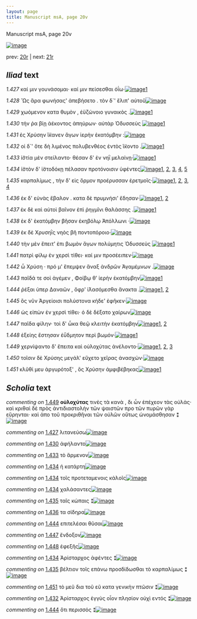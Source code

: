 ```yaml
---
layout: page
title: Manuscript msA, page 20v
---
```


Manuscript msA, page 20v

[![image](http://www.homermultitext.org/iipsrv?OBJ=IIP,1.0&FIF=/project/homer/pyramidal/deepzoom/hmt/vaimg/2017a/VA020VN_0522.tif&WID=100&CVT=JPEG)](http://www.homermultitext.org/ict2/?urn=urn:cite2:hmt:vaimg.2017a:VA020VN_0522)

prev:  [20r](../20r) | next:  [21r](../21r)

## *Iliad* text

*1.427* <a id="1.427"/> καί μιν γουνάσομαι· καί μιν πείσεσθαι ὀΐω·[![image](http://www.homermultitext.org/iipsrv?OBJ=IIP,1.0&FIF=/project/homer/pyramidal/deepzoom/hmt/vaimg/2017a/VA020VN_0522.tif&RGN=0.507,0.2156,0.329,0.0293&WID=1000&CVT=JPEG)](http://www.homermultitext.org/ict2/?urn=urn:cite2:hmt:vaimg.2017a:VA020VN_0522@0.507,0.2156,0.329,0.0293)[1](#msAil_1.1138)

*1.428* <a id="1.428"/> Ὣς ἄρα φωνήσας' ἀπεβήσετο . τὸν δ`' ἔλιπ' αὐτοῦ[![image](http://www.homermultitext.org/iipsrv?OBJ=IIP,1.0&FIF=/project/homer/pyramidal/deepzoom/hmt/vaimg/2017a/VA020VN_0522.tif&RGN=0.504,0.2359,0.344,0.0293&WID=1000&CVT=JPEG)](http://www.homermultitext.org/ict2/?urn=urn:cite2:hmt:vaimg.2017a:VA020VN_0522@0.504,0.2359,0.344,0.0293)

*1.429* <a id="1.429"/> χωόμενον κατα θυμὸν , ἐϋζώνοιο γυναικὸς .[![image](http://www.homermultitext.org/iipsrv?OBJ=IIP,1.0&FIF=/project/homer/pyramidal/deepzoom/hmt/vaimg/2017a/VA020VN_0522.tif&RGN=0.503,0.2562,0.344,0.0293&WID=1000&CVT=JPEG)](http://www.homermultitext.org/ict2/?urn=urn:cite2:hmt:vaimg.2017a:VA020VN_0522@0.503,0.2562,0.344,0.0293)[1](#msAim_1.1132)

*1.430* <a id="1.430"/> τήν ῥα βίῃ ἀέκοντος ἀπηύρων· αὐτὰρ Ὀδυσσεὺς 				[![image](http://www.homermultitext.org/iipsrv?OBJ=IIP,1.0&FIF=/project/homer/pyramidal/deepzoom/hmt/vaimg/2017a/VA020VN_0522.tif&RGN=0.51,0.269,0.367,0.0346&WID=1000&CVT=JPEG)](http://www.homermultitext.org/ict2/?urn=urn:cite2:hmt:vaimg.2017a:VA020VN_0522@0.51,0.269,0.367,0.0346)[1](#msAil_1.1139)

*1.431* <a id="1.431"/> ἐς Χρύσην ἵ̈κανεν ἄγων 					ἱερὴν ἑκατόμβην :[![image](http://www.homermultitext.org/iipsrv?OBJ=IIP,1.0&FIF=/project/homer/pyramidal/deepzoom/hmt/vaimg/2017a/VA020VN_0522.tif&RGN=0.509,0.2915,0.335,0.0316&WID=1000&CVT=JPEG)](http://www.homermultitext.org/ict2/?urn=urn:cite2:hmt:vaimg.2017a:VA020VN_0522@0.509,0.2915,0.335,0.0316)

*1.432* <a id="1.432"/> οἱ δ`' ὅτε δὴ λιμένος πολυβενθέος ἐντὸς ἵ̈κοντο .[![image](http://www.homermultitext.org/iipsrv?OBJ=IIP,1.0&FIF=/project/homer/pyramidal/deepzoom/hmt/vaimg/2017a/VA020VN_0522.tif&RGN=0.513,0.311,0.348,0.0316&WID=1000&CVT=JPEG)](http://www.homermultitext.org/ict2/?urn=urn:cite2:hmt:vaimg.2017a:VA020VN_0522@0.513,0.311,0.348,0.0316)[1](#msAint_1.1136)

*1.433* <a id="1.433"/> ἱ̈στία μὲν στείλαντο· θέσαν δ' ἐν νηῒ μελαίνῃ·[![image](http://www.homermultitext.org/iipsrv?OBJ=IIP,1.0&FIF=/project/homer/pyramidal/deepzoom/hmt/vaimg/2017a/VA020VN_0522.tif&RGN=0.51,0.3306,0.348,0.0316&WID=1000&CVT=JPEG)](http://www.homermultitext.org/ict2/?urn=urn:cite2:hmt:vaimg.2017a:VA020VN_0522@0.51,0.3306,0.348,0.0316)[1](#msAil_1.1140)

*1.434* <a id="1.434"/> ἱ̈στὸν δ' ἱ̈στοδόκῃ πέλασαν προτόνοισιν ὑφέντες[![image](http://www.homermultitext.org/iipsrv?OBJ=IIP,1.0&FIF=/project/homer/pyramidal/deepzoom/hmt/vaimg/2017a/VA020VN_0522.tif&RGN=0.512,0.3494,0.359,0.0338&WID=1000&CVT=JPEG)](http://www.homermultitext.org/ict2/?urn=urn:cite2:hmt:vaimg.2017a:VA020VN_0522@0.512,0.3494,0.359,0.0338)[1](#msAim_1.1133), [2](#msA_1.1122), [3](#msAil_1.1142), [4](#msAil_1.1141), [5](#msAil_1.1143)

*1.435* <a id="1.435"/> καρπαλίμως , τὴν δ' εἰς ὅρμον προέρυσσαν ἐρετμοῖς·[![image](http://www.homermultitext.org/iipsrv?OBJ=IIP,1.0&FIF=/project/homer/pyramidal/deepzoom/hmt/vaimg/2017a/VA020VN_0522.tif&RGN=0.513,0.3666,0.376,0.0338&WID=1000&CVT=JPEG)](http://www.homermultitext.org/ict2/?urn=urn:cite2:hmt:vaimg.2017a:VA020VN_0522@0.513,0.3666,0.376,0.0338)[1](#msA_1.1121), [2](#msAim_1.1134), [3](#msA_1.1123), [4](#msAil_1.1144)

*1.436* <a id="1.436"/> ἐκ δ' εὐνὰς ἔβαλον . κατα δὲ πρυμνήσι' ἔδησαν·[![image](http://www.homermultitext.org/iipsrv?OBJ=IIP,1.0&FIF=/project/homer/pyramidal/deepzoom/hmt/vaimg/2017a/VA020VN_0522.tif&RGN=0.505,0.3877,0.369,0.0301&WID=1000&CVT=JPEG)](http://www.homermultitext.org/ict2/?urn=urn:cite2:hmt:vaimg.2017a:VA020VN_0522@0.505,0.3877,0.369,0.0301)[1](#msAil_1.1145), [2](#msA_1.1124)

*1.437* <a id="1.437"/> ἐκ δὲ καὶ αὐτοὶ βαῖνον ἐπὶ ῥηγμῖνι θαλάσσης .[![image](http://www.homermultitext.org/iipsrv?OBJ=IIP,1.0&FIF=/project/homer/pyramidal/deepzoom/hmt/vaimg/2017a/VA020VN_0522.tif&RGN=0.504,0.4042,0.369,0.0301&WID=1000&CVT=JPEG)](http://www.homermultitext.org/ict2/?urn=urn:cite2:hmt:vaimg.2017a:VA020VN_0522@0.504,0.4042,0.369,0.0301)[1](#msA_1.1125)

*1.438* <a id="1.438"/> ἐκ δ' ἑκατόμβην βῆσαν ἑκηβόλῳ Ἀπόλλωνι ·[![image](http://www.homermultitext.org/iipsrv?OBJ=IIP,1.0&FIF=/project/homer/pyramidal/deepzoom/hmt/vaimg/2017a/VA020VN_0522.tif&RGN=0.504,0.423,0.369,0.0301&WID=1000&CVT=JPEG)](http://www.homermultitext.org/ict2/?urn=urn:cite2:hmt:vaimg.2017a:VA020VN_0522@0.504,0.423,0.369,0.0301)

*1.439* <a id="1.439"/> ἐκ δὲ Χρυσηῒς νηὸς βῆ 					ποντοπόροιο·[![image](http://www.homermultitext.org/iipsrv?OBJ=IIP,1.0&FIF=/project/homer/pyramidal/deepzoom/hmt/vaimg/2017a/VA020VN_0522.tif&RGN=0.503,0.4455,0.321,0.0301&WID=1000&CVT=JPEG)](http://www.homermultitext.org/ict2/?urn=urn:cite2:hmt:vaimg.2017a:VA020VN_0522@0.503,0.4455,0.321,0.0301)

*1.440* <a id="1.440"/> τὴν μὲν ἔπειτ' ἐπι βωμὸν ἄγων πολύμητις Ὀδυσσεὺς 				[![image](http://www.homermultitext.org/iipsrv?OBJ=IIP,1.0&FIF=/project/homer/pyramidal/deepzoom/hmt/vaimg/2017a/VA020VN_0522.tif&RGN=0.508,0.4591,0.384,0.0346&WID=1000&CVT=JPEG)](http://www.homermultitext.org/ict2/?urn=urn:cite2:hmt:vaimg.2017a:VA020VN_0522@0.508,0.4591,0.384,0.0346)[1](#msA_1.1126)

*1.441* <a id="1.441"/> πατρὶ φίλῳ ἐν χερσὶ τίθει· καί μιν προσέειπεν·[![image](http://www.homermultitext.org/iipsrv?OBJ=IIP,1.0&FIF=/project/homer/pyramidal/deepzoom/hmt/vaimg/2017a/VA020VN_0522.tif&RGN=0.51,0.4816,0.368,0.0308&WID=1000&CVT=JPEG)](http://www.homermultitext.org/ict2/?urn=urn:cite2:hmt:vaimg.2017a:VA020VN_0522@0.51,0.4816,0.368,0.0308)

*1.442* <a id="1.442"/> ὦ Χρύση · πρό μ' ἔπεμψεν 					ἄναξ ἀνδρῶν Ἀγαμέμνων .[![image](http://www.homermultitext.org/iipsrv?OBJ=IIP,1.0&FIF=/project/homer/pyramidal/deepzoom/hmt/vaimg/2017a/VA020VN_0522.tif&RGN=0.509,0.5004,0.368,0.0308&WID=1000&CVT=JPEG)](http://www.homermultitext.org/ict2/?urn=urn:cite2:hmt:vaimg.2017a:VA020VN_0522@0.509,0.5004,0.368,0.0308)

*1.443* <a id="1.443"/> παῖδά τε σοὶ ἀγέμεν , Φοίβῳ θ' ἱερὴν ἑκατόμβην[![image](http://www.homermultitext.org/iipsrv?OBJ=IIP,1.0&FIF=/project/homer/pyramidal/deepzoom/hmt/vaimg/2017a/VA020VN_0522.tif&RGN=0.513,0.5169,0.374,0.0338&WID=1000&CVT=JPEG)](http://www.homermultitext.org/ict2/?urn=urn:cite2:hmt:vaimg.2017a:VA020VN_0522@0.513,0.5169,0.374,0.0338)[1](#msA_1.1127)

*1.444* <a id="1.444"/> ῥέξαι ὑπερ Δαναῶν , 					ὄφρ' ἱ̈λασόμεσθα ἄνακτα .[![image](http://www.homermultitext.org/iipsrv?OBJ=IIP,1.0&FIF=/project/homer/pyramidal/deepzoom/hmt/vaimg/2017a/VA020VN_0522.tif&RGN=0.513,0.5364,0.356,0.0323&WID=1000&CVT=JPEG)](http://www.homermultitext.org/ict2/?urn=urn:cite2:hmt:vaimg.2017a:VA020VN_0522@0.513,0.5364,0.356,0.0323)[1](#msAint_1.1137), [2](#msAil_1.1146)

*1.445* <a id="1.445"/> ὃς νῦν Ἀργείοισι 					πολύστονα κήδε' ἐφῆκεν·[![image](http://www.homermultitext.org/iipsrv?OBJ=IIP,1.0&FIF=/project/homer/pyramidal/deepzoom/hmt/vaimg/2017a/VA020VN_0522.tif&RGN=0.516,0.556,0.333,0.0323&WID=1000&CVT=JPEG)](http://www.homermultitext.org/ict2/?urn=urn:cite2:hmt:vaimg.2017a:VA020VN_0522@0.516,0.556,0.333,0.0323)

*1.446* <a id="1.446"/> ὡς εἰπὼν ἐν χερσὶ τίθει· ὁ δὲ δέξατο χαίρων[![image](http://www.homermultitext.org/iipsrv?OBJ=IIP,1.0&FIF=/project/homer/pyramidal/deepzoom/hmt/vaimg/2017a/VA020VN_0522.tif&RGN=0.517,0.577,0.344,0.0301&WID=1000&CVT=JPEG)](http://www.homermultitext.org/ict2/?urn=urn:cite2:hmt:vaimg.2017a:VA020VN_0522@0.517,0.577,0.344,0.0301)

*1.447* <a id="1.447"/> παῖδα φίλην· τοὶ δ' ὦκα θεῷ κλειτὴν ἑκατόμβην[![image](http://www.homermultitext.org/iipsrv?OBJ=IIP,1.0&FIF=/project/homer/pyramidal/deepzoom/hmt/vaimg/2017a/VA020VN_0522.tif&RGN=0.514,0.5935,0.39,0.0301&WID=1000&CVT=JPEG)](http://www.homermultitext.org/ict2/?urn=urn:cite2:hmt:vaimg.2017a:VA020VN_0522@0.514,0.5935,0.39,0.0301)[1](#msAil_1.1147), [2](#msA_1.1129)

*1.448* <a id="1.448"/> ἑξείης ἔστησαν ἐΰδμητον περὶ βωμόν·[![image](http://www.homermultitext.org/iipsrv?OBJ=IIP,1.0&FIF=/project/homer/pyramidal/deepzoom/hmt/vaimg/2017a/VA020VN_0522.tif&RGN=0.516,0.6138,0.317,0.0331&WID=1000&CVT=JPEG)](http://www.homermultitext.org/ict2/?urn=urn:cite2:hmt:vaimg.2017a:VA020VN_0522@0.516,0.6138,0.317,0.0331)[1](#msAil_1.1148)

*1.449* <a id="1.449"/> χερνίψαντο δ' ἔπειτα καὶ οὐλοχύτας ἀνέλοντο·[![image](http://www.homermultitext.org/iipsrv?OBJ=IIP,1.0&FIF=/project/homer/pyramidal/deepzoom/hmt/vaimg/2017a/VA020VN_0522.tif&RGN=0.515,0.6326,0.362,0.0331&WID=1000&CVT=JPEG)](http://www.homermultitext.org/ict2/?urn=urn:cite2:hmt:vaimg.2017a:VA020VN_0522@0.515,0.6326,0.362,0.0331)[1](#msA_1.1131), [2](#msA_1.1130), [3](#msAil_1.1149)

*1.450* <a id="1.450"/> τοῖσιν δὲ Χρύσης μεγάλ' 					εὔχετο χεῖρας ἀνασχών·[![image](http://www.homermultitext.org/iipsrv?OBJ=IIP,1.0&FIF=/project/homer/pyramidal/deepzoom/hmt/vaimg/2017a/VA020VN_0522.tif&RGN=0.518,0.6491,0.369,0.0331&WID=1000&CVT=JPEG)](http://www.homermultitext.org/ict2/?urn=urn:cite2:hmt:vaimg.2017a:VA020VN_0522@0.518,0.6491,0.369,0.0331)

*1.451* <a id="1.451"/> κλῦθί μευ ἀργυρότοξ' , ὃς Χρύσην ἀμφιβέβηκας[![image](http://www.homermultitext.org/iipsrv?OBJ=IIP,1.0&FIF=/project/homer/pyramidal/deepzoom/hmt/vaimg/2017a/VA020VN_0522.tif&RGN=0.518,0.6672,0.375,0.0331&WID=1000&CVT=JPEG)](http://www.homermultitext.org/ict2/?urn=urn:cite2:hmt:vaimg.2017a:VA020VN_0522@0.518,0.6672,0.375,0.0331)[1](#msAim_1.1135)

## *Scholia* text

*commenting on* [1.449](#1.449)  <a id="msA_1.1130"/> **οὐλοχύτας** τινὲς τὰ κανὰ , δι ὦν ἐπέχεον τὰς οὐλάς· καὶ κριθαὶ δὲ πρὸς ἀντιδιαστολὴν τῶν ψαιστῶν προ τῶν πυρῶν γὰρ εὕρηνται· καὶ ἀπο τοῦ προκριθῆναι τῶν οὐλῶν οὕτως ὠνομάσθησαν ⁑[![image](http://www.homermultitext.org/iipsrv?OBJ=IIP,1.0&FIF=/project/homer/pyramidal/deepzoom/hmt/vaimg/2017a/VA020VN_0522.tif&RGN=0.25276345,0.70594744,0.63117170,0.03457815&WID=1000&CVT=JPEG)](http://www.homermultitext.org/ict2/?urn=urn:cite2:hmt:vaimg.2017a:VA020VN_0522@0.25276345,0.70594744,0.63117170,0.03457815)

*commenting on* [1.427](#1.427)  <a id="msAil_1.1138.comment"/> λιτανεύσω[![image](http://www.homermultitext.org/iipsrv?OBJ=IIP,1.0&FIF=/project/homer/pyramidal/deepzoom/hmt/vaimg/2017a/VA020VN_0522.tif&RGN=0.59174650,0.21521438,0.04310980,0.01217151&WID=1000&CVT=JPEG)](http://www.homermultitext.org/ict2/?urn=urn:cite2:hmt:vaimg.2017a:VA020VN_0522@0.59174650,0.21521438,0.04310980,0.01217151)

*commenting on* [1.430](#1.430)  <a id="msAil_1.1139.comment"/> ἀφήλαντο[![image](http://www.homermultitext.org/iipsrv?OBJ=IIP,1.0&FIF=/project/homer/pyramidal/deepzoom/hmt/vaimg/2017a/VA020VN_0522.tif&RGN=0.70081061,0.27247580,0.04163596,0.01300138&WID=1000&CVT=JPEG)](http://www.homermultitext.org/ict2/?urn=urn:cite2:hmt:vaimg.2017a:VA020VN_0522@0.70081061,0.27247580,0.04163596,0.01300138)

*commenting on* [1.433](#1.433)  <a id="msAil_1.1140.comment"/> τὸ ἄρμενον[![image](http://www.homermultitext.org/iipsrv?OBJ=IIP,1.0&FIF=/project/homer/pyramidal/deepzoom/hmt/vaimg/2017a/VA020VN_0522.tif&RGN=0.53647752,0.33112033,0.04532056,0.00995851&WID=1000&CVT=JPEG)](http://www.homermultitext.org/ict2/?urn=urn:cite2:hmt:vaimg.2017a:VA020VN_0522@0.53647752,0.33112033,0.04532056,0.00995851)

*commenting on* [1.434](#1.434)  <a id="msAil_1.1141.comment"/> ἡ κατάρτη[![image](http://www.homermultitext.org/iipsrv?OBJ=IIP,1.0&FIF=/project/homer/pyramidal/deepzoom/hmt/vaimg/2017a/VA020VN_0522.tif&RGN=0.52837141,0.35103734,0.04053058,0.01023513&WID=1000&CVT=JPEG)](http://www.homermultitext.org/ict2/?urn=urn:cite2:hmt:vaimg.2017a:VA020VN_0522@0.52837141,0.35103734,0.04053058,0.01023513)

*commenting on* [1.434](#1.434)  <a id="msAil_1.1142.comment"/> τοῖς προτεταμενοις κάλοῖς[![image](http://www.homermultitext.org/iipsrv?OBJ=IIP,1.0&FIF=/project/homer/pyramidal/deepzoom/hmt/vaimg/2017a/VA020VN_0522.tif&RGN=0.74207811,0.34910097,0.08364038,0.01272476&WID=1000&CVT=JPEG)](http://www.homermultitext.org/ict2/?urn=urn:cite2:hmt:vaimg.2017a:VA020VN_0522@0.74207811,0.34910097,0.08364038,0.01272476)

*commenting on* [1.434](#1.434)  <a id="msAil_1.1143.comment"/> χαλάσαντες[![image](http://www.homermultitext.org/iipsrv?OBJ=IIP,1.0&FIF=/project/homer/pyramidal/deepzoom/hmt/vaimg/2017a/VA020VN_0522.tif&RGN=0.83677229,0.35048409,0.04458364,0.00968188&WID=1000&CVT=JPEG)](http://www.homermultitext.org/ict2/?urn=urn:cite2:hmt:vaimg.2017a:VA020VN_0522@0.83677229,0.35048409,0.04458364,0.00968188)

*commenting on* [1.435](#1.435)  <a id="msAil_1.1144.comment"/> ταῖς κώπαις ⁑[![image](http://www.homermultitext.org/iipsrv?OBJ=IIP,1.0&FIF=/project/homer/pyramidal/deepzoom/hmt/vaimg/2017a/VA020VN_0522.tif&RGN=0.84119381,0.36818811,0.05158438,0.00885201&WID=1000&CVT=JPEG)](http://www.homermultitext.org/ict2/?urn=urn:cite2:hmt:vaimg.2017a:VA020VN_0522@0.84119381,0.36818811,0.05158438,0.00885201)

*commenting on* [1.436](#1.436)  <a id="msAil_1.1145.comment"/> τα σίδηρα[![image](http://www.homermultitext.org/iipsrv?OBJ=IIP,1.0&FIF=/project/homer/pyramidal/deepzoom/hmt/vaimg/2017a/VA020VN_0522.tif&RGN=0.54495210,0.38865837,0.04126750,0.01078838&WID=1000&CVT=JPEG)](http://www.homermultitext.org/ict2/?urn=urn:cite2:hmt:vaimg.2017a:VA020VN_0522@0.54495210,0.38865837,0.04126750,0.01078838)

*commenting on* [1.444](#1.444)  <a id="msAil_1.1146.comment"/> επιτελέσαι θῦσαι[![image](http://www.homermultitext.org/iipsrv?OBJ=IIP,1.0&FIF=/project/homer/pyramidal/deepzoom/hmt/vaimg/2017a/VA020VN_0522.tif&RGN=0.54274134,0.54052559,0.07221813,0.00912863&WID=1000&CVT=JPEG)](http://www.homermultitext.org/ict2/?urn=urn:cite2:hmt:vaimg.2017a:VA020VN_0522@0.54274134,0.54052559,0.07221813,0.00912863)

*commenting on* [1.447](#1.447)  <a id="msAil_1.1147.comment"/> ἔνδοξον[![image](http://www.homermultitext.org/iipsrv?OBJ=IIP,1.0&FIF=/project/homer/pyramidal/deepzoom/hmt/vaimg/2017a/VA020VN_0522.tif&RGN=0.78297716,0.59336100,0.03795136,0.01272476&WID=1000&CVT=JPEG)](http://www.homermultitext.org/ict2/?urn=urn:cite2:hmt:vaimg.2017a:VA020VN_0522@0.78297716,0.59336100,0.03795136,0.01272476)

*commenting on* [1.448](#1.448)  <a id="msAil_1.1148.comment"/> ἐφεξῆς[![image](http://www.homermultitext.org/iipsrv?OBJ=IIP,1.0&FIF=/project/homer/pyramidal/deepzoom/hmt/vaimg/2017a/VA020VN_0522.tif&RGN=0.55158438,0.61466113,0.03279293,0.01106501&WID=1000&CVT=JPEG)](http://www.homermultitext.org/ict2/?urn=urn:cite2:hmt:vaimg.2017a:VA020VN_0522@0.55158438,0.61466113,0.03279293,0.01106501)

*commenting on* [1.434](#1.434)  <a id="msAim_1.1133.comment"/> Ἀρίσταρχος ἀφέντες ⁑[![image](http://www.homermultitext.org/iipsrv?OBJ=IIP,1.0&FIF=/project/homer/pyramidal/deepzoom/hmt/vaimg/2017a/VA020VN_0522.tif&RGN=0.44878408,0.35795297,0.05453206,0.02655602&WID=1000&CVT=JPEG)](http://www.homermultitext.org/ict2/?urn=urn:cite2:hmt:vaimg.2017a:VA020VN_0522@0.44878408,0.35795297,0.05453206,0.02655602)

*commenting on* [1.435](#1.435)  <a id="msAim_1.1134.comment"/> βέλτιον τοῖς επάνω προσδίδωσθαι τὸ καρπαλίμως ⁑[![image](http://www.homermultitext.org/iipsrv?OBJ=IIP,1.0&FIF=/project/homer/pyramidal/deepzoom/hmt/vaimg/2017a/VA020VN_0522.tif&RGN=0.44694178,0.38035961,0.06669123,0.03900415&WID=1000&CVT=JPEG)](http://www.homermultitext.org/ict2/?urn=urn:cite2:hmt:vaimg.2017a:VA020VN_0522@0.44694178,0.38035961,0.06669123,0.03900415)

*commenting on* [1.451](#1.451)  <a id="msAim_1.1135.comment"/> τὸ μεῦ δια τοῦ εῦ κατα γενικὴν πτῶσιν ⁑[![image](http://www.homermultitext.org/iipsrv?OBJ=IIP,1.0&FIF=/project/homer/pyramidal/deepzoom/hmt/vaimg/2017a/VA020VN_0522.tif&RGN=0.44362564,0.67828492,0.06927045,0.03070539&WID=1000&CVT=JPEG)](http://www.homermultitext.org/ict2/?urn=urn:cite2:hmt:vaimg.2017a:VA020VN_0522@0.44362564,0.67828492,0.06927045,0.03070539)

*commenting on* [1.432](#1.432)  <a id="msAint_1.1136.comment"/> Ἀρίσταρχος ἐγγὺς οἷον πλησίον οὐχὶ εντός ⁑[![image](http://www.homermultitext.org/iipsrv?OBJ=IIP,1.0&FIF=/project/homer/pyramidal/deepzoom/hmt/vaimg/2017a/VA020VN_0522.tif&RGN=0.84929993,0.30677732,0.04863670,0.04315353&WID=1000&CVT=JPEG)](http://www.homermultitext.org/ict2/?urn=urn:cite2:hmt:vaimg.2017a:VA020VN_0522@0.84929993,0.30677732,0.04863670,0.04315353)

*commenting on* [1.444](#1.444)  <a id="msAint_1.1137.comment"/> ὅτι περισσός ⁑[![image](http://www.homermultitext.org/iipsrv?OBJ=IIP,1.0&FIF=/project/homer/pyramidal/deepzoom/hmt/vaimg/2017a/VA020VN_0522.tif&RGN=0.85777450,0.54163209,0.05821665,0.01217151&WID=1000&CVT=JPEG)](http://www.homermultitext.org/ict2/?urn=urn:cite2:hmt:vaimg.2017a:VA020VN_0522@0.85777450,0.54163209,0.05821665,0.01217151)